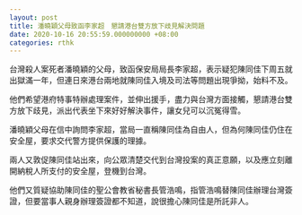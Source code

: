 ```yaml
---
layout: post
title: 潘曉穎父母致函李家超　懇請港台雙方放下歧見解決問題
date: 2020-10-16 20:55:59.000000000 +08:00
categories: rthk
---
```


台灣殺人案死者潘曉穎的父母，致函保安局局長李家超，表示疑犯陳同佳下周五就出獄滿一年，但連日來港台兩地就陳同佳入境及司法等問題出現爭拗，始料不及。

他們希望港府特事特辦處理案件，並伸出援手，盡力與台灣方面接觸，懇請港台雙方放下歧見，派出代表坐下來好好解決事件，讓女兒可以沉冤得雪。

潘曉穎父母在信中詢問李家超，當局一直稱陳同佳為自由人，但為何陳同佳仍住在安全屋，要求交代警方提供保護的理據。

兩人又敦促陳同佳站出來，向公眾清楚交代到台灣投案的真正意願，以及應立刻離開納稅人所支付的安全屋，登機到台灣。

他們又質疑協助陳同佳的聖公會教省秘書長管浩鳴，指管浩鳴替陳同佳辦理台灣簽證，但要當事人親身辦理簽證都不知道，說很擔心陳同佳是所託非人。
